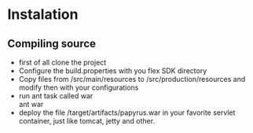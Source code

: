 # Instalation #
## Compiling source ##
* first of all clone the project
* Configure the build.properties with you flex SDK directory
* Copy files from /src/main/resources to /src/production/resources and modify then with your configurations
* run ant task called war <br />
        ant war
* deploy the file /target/artifacts/papyrus.war in your favorite servlet container, just like tomcat, jetty and other.
